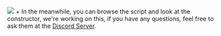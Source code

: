 <img src="https://cdn.discordapp.com/attachments/838449040693133312/1007013960878395563/removebg.png" />
+ In the meanwhile, you can browse the script and look at the constructor, we're working on this, if you have any questions, feel free to ask them at the <a href="https://discord.gg/XXa7PpnMbq">Discord Server</a>.
